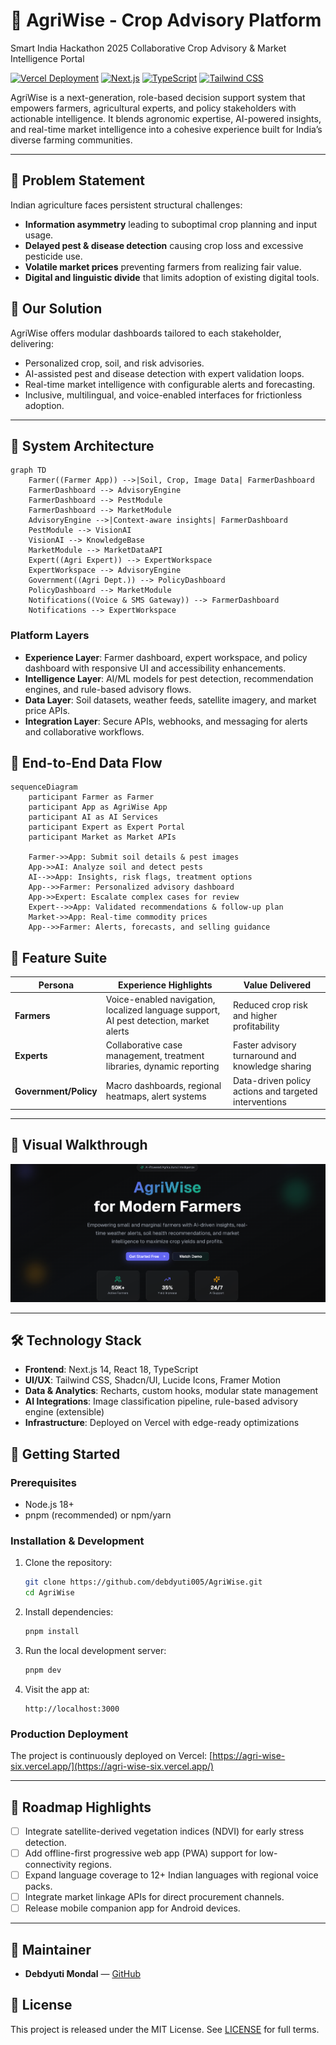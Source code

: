 # 🌾 AgriWise - Crop Advisory Platform


Smart India Hackathon 2025 
Collaborative Crop Advisory & Market Intelligence Portal

[![Vercel Deployment](https://img.shields.io/badge/Deployment-Vercel-black?style=for-the-badge&logo=vercel)](https://agriwise-sih.vercel.app/)
[![Next.js](https://img.shields.io/badge/Next.js-14-black?style=for-the-badge&logo=next.js)](https://nextjs.org/)
[![TypeScript](https://img.shields.io/badge/TypeScript-5-blue?style=for-the-badge&logo=typescript)](https://www.typescriptlang.org/)
[![Tailwind CSS](https://img.shields.io/badge/Tailwind_CSS-3-38B2AC?style=for-the-badge&logo=tailwind-css)](https://tailwindcss.com/)

AgriWise is a next-generation, role-based decision support system that empowers farmers, agricultural experts, and policy stakeholders with actionable intelligence. It blends agronomic expertise, AI-powered insights, and real-time market intelligence into a cohesive experience built for India’s diverse farming communities.

---

## 🎯 Problem Statement

Indian agriculture faces persistent structural challenges:

- **Information asymmetry** leading to suboptimal crop planning and input usage.
- **Delayed pest & disease detection** causing crop loss and excessive pesticide use.
- **Volatile market prices** preventing farmers from realizing fair value.
- **Digital and linguistic divide** that limits adoption of existing digital tools.

## 🌱 Our Solution

AgriWise offers modular dashboards tailored to each stakeholder, delivering:

- Personalized crop, soil, and risk advisories.
- AI-assisted pest and disease detection with expert validation loops.
- Real-time market intelligence with configurable alerts and forecasting.
- Inclusive, multilingual, and voice-enabled interfaces for frictionless adoption.

---

## 🧭 System Architecture

```mermaid
graph TD
    Farmer((Farmer App)) -->|Soil, Crop, Image Data| FarmerDashboard
    FarmerDashboard --> AdvisoryEngine
    FarmerDashboard --> PestModule
    FarmerDashboard --> MarketModule
    AdvisoryEngine -->|Context-aware insights| FarmerDashboard
    PestModule --> VisionAI
    VisionAI --> KnowledgeBase
    MarketModule --> MarketDataAPI
    Expert((Agri Expert)) --> ExpertWorkspace
    ExpertWorkspace --> AdvisoryEngine
    Government((Agri Dept.)) --> PolicyDashboard
    PolicyDashboard --> MarketModule
    Notifications((Voice & SMS Gateway)) --> FarmerDashboard
    Notifications --> ExpertWorkspace
```

### Platform Layers

- **Experience Layer**: Farmer dashboard, expert workspace, and policy dashboard with responsive UI and accessibility enhancements.
- **Intelligence Layer**: AI/ML models for pest detection, recommendation engines, and rule-based advisory flows.
- **Data Layer**: Soil datasets, weather feeds, satellite imagery, and market price APIs.
- **Integration Layer**: Secure APIs, webhooks, and messaging for alerts and collaborative workflows.

## 🔄 End-to-End Data Flow

```mermaid
sequenceDiagram
    participant Farmer as Farmer
    participant App as AgriWise App
    participant AI as AI Services
    participant Expert as Expert Portal
    participant Market as Market APIs

    Farmer->>App: Submit soil details & pest images
    App->>AI: Analyze soil and detect pests
    AI-->>App: Insights, risk flags, treatment options
    App-->>Farmer: Personalized advisory dashboard
    App->>Expert: Escalate complex cases for review
    Expert-->>App: Validated recommendations & follow-up plan
    Market->>App: Real-time commodity prices
    App-->>Farmer: Alerts, forecasts, and selling guidance
```

## 🧩 Feature Suite

| Persona | Experience Highlights | Value Delivered |
| --- | --- | --- |
| **Farmers** | Voice-enabled navigation, localized language support, AI pest detection, market alerts | Reduced crop risk and higher profitability |
| **Experts** | Collaborative case management, treatment libraries, dynamic reporting | Faster advisory turnaround and knowledge sharing |
| **Government/Policy** | Macro dashboards, regional heatmaps, alert systems | Data-driven policy actions and targeted interventions |

---

## 📸 Visual Walkthrough

![AgriWise Farmer Dashboard](public/placeholder.png)

---

## 🛠️ Technology Stack

- **Frontend**: Next.js 14, React 18, TypeScript
- **UI/UX**: Tailwind CSS, Shadcn/UI, Lucide Icons, Framer Motion
- **Data & Analytics**: Recharts, custom hooks, modular state management
- **AI Integrations**: Image classification pipeline, rule-based advisory engine (extensible)
- **Infrastructure**: Deployed on Vercel with edge-ready optimizations

## 🚀 Getting Started

### Prerequisites

- Node.js 18+
- pnpm (recommended) or npm/yarn

### Installation & Development

1. Clone the repository:

   ```bash
   git clone https://github.com/debdyuti005/AgriWise.git
   cd AgriWise
   ```

2. Install dependencies:

   ```bash
   pnpm install
   ```

3. Run the local development server:

   ```bash
   pnpm dev
   ```

4. Visit the app at:

   ```text
   http://localhost:3000
   ```

### Production Deployment

The project is continuously deployed on Vercel: [https://agri-wise-six.vercel.app/](https://agri-wise-six.vercel.app/)


---

## 📅 Roadmap Highlights

- [ ] Integrate satellite-derived vegetation indices (NDVI) for early stress detection.
- [ ] Add offline-first progressive web app (PWA) support for low-connectivity regions.
- [ ] Expand language coverage to 12+ Indian languages with regional voice packs.
- [ ] Integrate market linkage APIs for direct procurement channels.
- [ ] Release mobile companion app for Android devices.

---

## 👤 Maintainer

- **Debdyuti Mondal** — [GitHub](https://github.com/debdyuti005)

## 📄 License

This project is released under the MIT License. See [LICENSE](LICENSE) for full terms.
